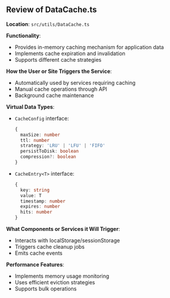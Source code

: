 ## Review of DataCache.ts

**Location**: `src/utils/DataCache.ts`

**Functionality**:
- Provides in-memory caching mechanism for application data
- Implements cache expiration and invalidation
- Supports different cache strategies

**How the User or Site Triggers the Service**:
- Automatically used by services requiring caching
- Manual cache operations through API
- Background cache maintenance

**Virtual Data Types**:
- `CacheConfig` interface:
  ```typescript
  {
    maxSize: number
    ttl: number
    strategy: 'LRU' | 'LFU' | 'FIFO'
    persistToDisk: boolean
    compression?: boolean
  }
  ```
- `CacheEntry<T>` interface:
  ```typescript
  {
    key: string
    value: T
    timestamp: number
    expires: number
    hits: number
  }
  ```

**What Components or Services it Will Trigger**:
- Interacts with localStorage/sessionStorage
- Triggers cache cleanup jobs
- Emits cache events

**Performance Features**:
- Implements memory usage monitoring
- Uses efficient eviction strategies
- Supports bulk operations
